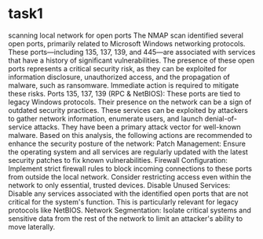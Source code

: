 # task1
scanning local network for open ports
The NMAP scan identified several open ports, primarily related to Microsoft Windows networking protocols. These ports—including 135, 137, 139, and 445—are associated with services that have a history of significant vulnerabilities. The presence of these open ports represents a critical security risk, as they can be exploited for information disclosure, unauthorized access, and the propagation of malware, such as ransomware. Immediate action is required to mitigate these risks.
Ports 135, 137, 139 (RPC & NetBIOS): These ports are tied to legacy Windows protocols. Their presence on the network can be a sign of outdated security practices. These services can be exploited by attackers to gather network information, enumerate users, and launch denial-of-service attacks. They have been a primary attack vector for well-known malware.
Based on this analysis, the following actions are recommended to enhance the security posture of the network:
​Patch Management: Ensure the operating system and all services are regularly updated with the latest security patches to fix known vulnerabilities.
​Firewall Configuration: Implement strict firewall rules to block incoming connections to these ports from outside the local network. Consider restricting access even within the network to only essential, trusted devices.
​Disable Unused Services: Disable any services associated with the identified open ports that are not critical for the system's function. This is particularly relevant for legacy protocols like NetBIOS.
​Network Segmentation: Isolate critical systems and sensitive data from the rest of the network to limit an attacker's ability to move laterally.
